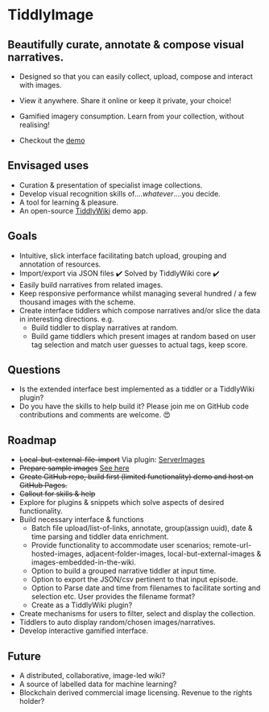 # TiddlyImage
## Beautifully curate, annotate & compose visual narratives.

- Designed so that you can easily collect, upload, compose and interact with images.

- View it anywhere.  Share it online or keep it private, your choice!

- Gamified imagery consumption.  Learn from your collection, without realising!

- Checkout the [demo](https://formulator.github.io/tiddlyimage/)

## Envisaged uses
- Curation & presentation of specialist image collections.
- Develop visual recognition skills of....*whatever*....you decide.
- A tool for learning & pleasure.
- An open-source [TiddlyWiki](https://tiddlywiki.com/) demo app.

## Goals    
- Intuitive, slick interface facilitating batch upload, grouping and annotation of resources.
- Import/export via JSON files :heavy_check_mark: Solved by TiddlyWiki core :heavy_check_mark:
- Easily build narratives from related images.
- Keep responsive performance whilst managing several hundred / a few thousand images with the scheme.
- Create interface tiddlers which compose narratives and/or slice the data in interesting directions.
e.g.
    - Build tiddler to display narratives at random. 
    - Build game tiddlers which present images at random based on user tag selection and match user guesses to actual tags, keep score.

## Questions    
-    Is the extended interface best implemented as a tiddler or a TiddlyWiki plugin?
-    Do you have the skills to help build it?  Please join me on GitHub code contributions and comments are welcome. :heart_eyes:


## Roadmap
- ~~Local-but-external-file-import~~ Via plugin: [ServerImages](https://github.com/OokTech/TW5-ServerImages)
- ~~Prepare sample images~~ [See here](https://github.com/Formulator/tiddlyimage/tree/main/source_images)
- ~~Create GitHub repo, build first (limited functionality) demo and host on GitHub Pages.~~
- ~~Callout for skills & help~~
- Explore for plugins & snippets which solve aspects of desired functionality.
- Build necessary interface & functions
    - Batch file upload/list-of-links, annotate, group(assign uuid), date & time parsing and tiddler data enrichment.
    - Provide functionality to accommodate user scenarios; remote-url-hosted-images, adjacent-folder-images, local-but-external-images & images-embedded-in-the-wiki.
    - Option to build a grouped narrative tiddler at input time.
    - Option to export the JSON/csv pertinent to that input episode.
    - Option to Parse date and time from filenames to facilitate sorting and selection etc.  User provides the filename format?
    - Create as a TiddlyWiki plugin?
- Create mechanisms for users to filter, select and display the collection.
- Tiddlers to auto display random/chosen images/narratives.
- Develop interactive gamified interface.

## Future
- A distributed, collaborative, image-led wiki?
- A source of labelled data for machine learning?
- Blockchain derived commercial image licensing.  Revenue to the rights holder?